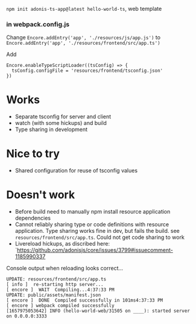 `npm init adonis-ts-app@latest hello-world-ts`, web template

### in webpack.config.js

Change
`Encore.addEntry('app', './resources/js/app.js')`
to
`Encore.addEntry('app', './resources/frontend/src/app.ts')`

Add

```
Encore.enableTypeScriptLoader((tsConfig) => {
  tsConfig.configFile = 'resources/frontend/tsconfig.json'
})
```

# Works

- Separate tsconfig for server and client
- watch (with some hickups) and build
- Type sharing in development

# Nice to try

- Shared configuration for reuse of tsconfig values

# Doesn't work

- Before build need to manually npm install resource application dependencies
- Cannot reliably sharing type or code definitions with resource application. Type sharing works fine in dev, but fails the build. see `resources/frontend/src/app.ts`. Could not get code sharing to work
- Livereload hickups, as discribed here: `https://github.com/adonisjs/core/issues/3799#issuecomment-1185990337

Console output when reloading looks correct...

```
UPDATE: resources/frontend/src/app.ts
[ info ]  re-starting http server...
[ encore ]  WAIT  Compiling...4:37:33 PM
UPDATE: public/assets/manifest.json
[ encore ]  DONE  Compiled successfully in 101ms4:37:33 PM
[ encore ] webpack compiled successfully
[1657975053642] INFO (hello-world-web/31505 on ____): started server on 0.0.0.0:3333
```
